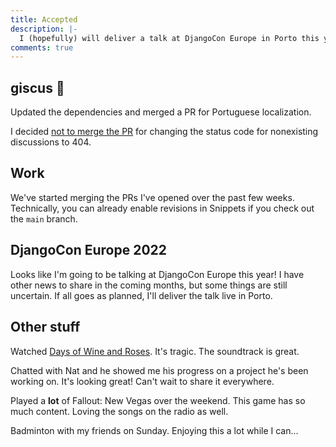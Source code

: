 ```yaml
---
title: Accepted
description: |-
  I (hopefully) will deliver a talk at DjangoCon Europe in Porto this year.
comments: true
---
```


## giscus 💎

Updated the dependencies and merged a PR for Portuguese localization.

I decided [not to merge the PR][decision] for changing the status code for
nonexisting discussions to 404.

## Work

We've started merging the PRs I've opened over the past few weeks. Technically,
you can already enable revisions in Snippets if you check out the `main` branch.

## DjangoCon Europe 2022

Looks like I'm going to be talking at DjangoCon Europe this year! I have other
news to share in the coming months, but some things are still uncertain. If all
goes as planned, I'll deliver the talk live in Porto.

## Other stuff

Watched [Days of Wine and Roses][dwr]. It's tragic. The soundtrack is great.

Chatted with Nat and he showed me his progress on a project he's been working
on. It's looking great! Can't wait to share it everywhere.

Played a **lot** of Fallout: New Vegas over the weekend. This game has so much
content. Loving the songs on the radio as well.

Badminton with my friends on Sunday. Enjoying this a lot while I can...

[decision]: https://github.com/giscus/giscus/issues/552#issuecomment-1166746926
[dwr]: https://en.wikipedia.org/wiki/Days_of_Wine_and_Roses_(film)
